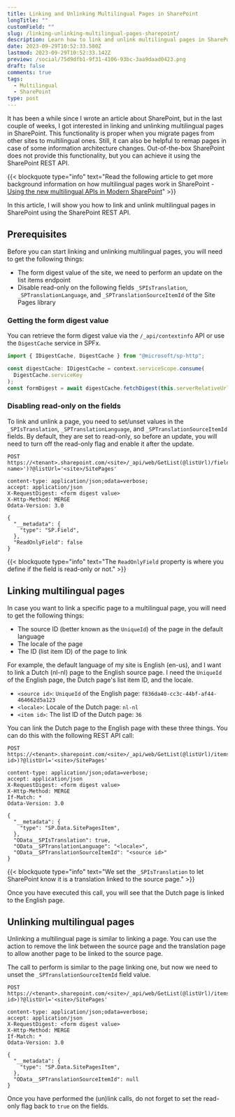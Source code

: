 ```yaml
---
title: Linking and Unlinking Multilingual Pages in SharePoint
longTitle: ""
customField: ""
slug: /linking-unlinking-multilingual-pages-sharepoint/
description: Learn how to link and unlink multilingual pages in SharePoint using the REST API.
date: 2023-09-29T10:52:33.580Z
lastmod: 2023-09-29T10:52:33.142Z
preview: /social/75d9dfb1-9f31-4106-93bc-3aa9daad0423.png
draft: false
comments: true
tags:
  - Multilingual
  - SharePoint
type: post
---
```


It has been a while since I wrote an article about SharePoint, but in the last couple of weeks, I got interested in linking and unlinking multilingual pages in SharePoint. This functionality is proper when you migrate pages from other sites to multilingual ones. Still, it can also be helpful to remap pages in case of some information architecture changes. Out-of-the-box SharePoint does not provide this functionality, but you can achieve it using the SharePoint REST API.

{{< blockquote type="info" text="Read the following article to get more background information on how multilingual pages work in SharePoint - [Using the new multilingual APIs in Modern SharePoint](https://www.eliostruyf.com/multilingual-apis-modern-sharepoint/)" >}}

In this article, I will show you how to link and unlink multilingual pages in SharePoint using the SharePoint REST API.

## Prerequisites

Before you can start linking and unlinking multilingual pages, you will need to get the following things:

- The form digest value of the site, we need to perform an update on the list items endpoint
- Disable read-only on the following fields `_SPIsTranslation`, `_SPTranslationLanguage`, and `_SPTranslationSourceItemId` of the Site Pages library

### Getting the form digest value

You can retrieve the form digest value via the `/_api/contextinfo` API or use the `DigestCache` service in SPFx.

```typescript {linenos=table,noclasses=false}
import { IDigestCache, DigestCache } from "@microsoft/sp-http";

const digestCache: IDigestCache = context.serviceScope.consume(
  DigestCache.serviceKey
);
const formDigest = await digestCache.fetchDigest(this.serverRelativeUrl);
```

### Disabling read-only on the fields

To link and unlink a page, you need to set/unset values in the `_SPIsTranslation`, `_SPTranslationLanguage`, and `_SPTranslationSourceItemId` fields. By default, they are set to read-only, so before an update, you will need to turn off the read-only flag and enable it after the update.

```text {linenos=table,noclasses=false}
POST https://<tenant>.sharepoint.com/<site>/_api/web/GetList(@listUrl)/fields/getByInternalNameOrTitle('<internal name>')?@listUrl='<site>/SitePages'

content-type: application/json;odata=verbose;
accept: application/json
X-RequestDigest: <form digest value>
X-Http-Method: MERGE
Odata-Version: 3.0

{
  "__metadata": {
    "type": "SP.Field",
  },
  "ReadOnlyField": false
}
```

{{< blockquote type="info" text="The `ReadOnlyField` property is where you define if the field is read-only or not." >}}

## Linking multilingual pages

In case you want to link a specific page to a multilingual page, you will need to get the following things:

- The source ID (better known as the `UniqueId`) of the page in the default language
- The locale of the page
- The ID (list item ID) of the page to link

For example, the default language of my site is English (en-us), and I want to link a Dutch (nl-nl) page to the English source page. I need the `UniqueId` of the English page, the Dutch page's list item ID, and the locale.

- `<source id>`: `UniqueId` of the English page: `f836da40-cc3c-44bf-af44-464662d5a123`
- `<locale>`: Locale of the Dutch page: `nl-nl`
- `<item id>`: The list ID of the Dutch page: `36`

You can link the Dutch page to the English page with these three things. You can do this with the following REST API call:

```text {linenos=table,noclasses=false}
POST https://<tenant>.sharepoint.com/<site>/_api/web/GetList(@listUrl)/items(<item id>)?@listUrl='<site>/SitePages'

content-type: application/json;odata=verbose;
accept: application/json
X-RequestDigest: <form digest value>
X-Http-Method: MERGE
If-Match: *
Odata-Version: 3.0

{
  "__metadata": {
    "type": "SP.Data.SitePagesItem",
  },
  "OData__SPIsTranslation": true,
  "OData__SPTranslationLanguage": "<locale>",
  "OData__SPTranslationSourceItemId": "<source id>"
}
```

{{< blockquote type="info" text="We set the `_SPIsTranslation` to let SharePoint know it is a translation linked to the source page." >}}

Once you have executed this call, you will see that the Dutch page is linked to the English page.

## Unlinking multilingual pages

Unlinking a multilingual page is similar to linking a page. You can use the action to remove the link between the source page and the translation page to allow another page to be linked to the source page.

The call to perform is similar to the page linking one, but now we need to unset the `_SPTranslationSourceItemId` field value.

```text {linenos=table,noclasses=false}
POST https://<tenant>.sharepoint.com/<site>/_api/web/GetList(@listUrl)/items(<item id>)?@listUrl='<site>/SitePages'

content-type: application/json;odata=verbose;
accept: application/json
X-RequestDigest: <form digest value>
X-Http-Method: MERGE
If-Match: *
Odata-Version: 3.0

{
  "__metadata": {
    "type": "SP.Data.SitePagesItem",
  },
  "OData__SPTranslationSourceItemId": null
}
```

Once you have performed the (un)link calls, do not forget to set the read-only flag back to `true` on the fields.
